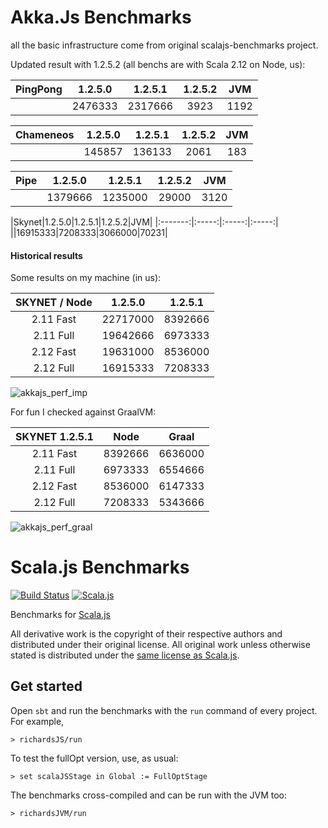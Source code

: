 # Akka.Js Benchmarks

all the basic infrastructure come from original scalajs-benchmarks project.

Updated result with 1.2.5.2 (all benchs are with Scala 2.12 on Node, us):

|PingPong|1.2.5.0|1.2.5.1|1.2.5.2|JVM|
|:-------:|:-----:|:-----:|:-----:|:-:|
||2476333|2317666|3923|1192|

|Chameneos|1.2.5.0|1.2.5.1|1.2.5.2|JVM|
|:-------:|:-----:|:-----:|:-----:|:-:|
||145857|136133|2061|183|

|Pipe|1.2.5.0|1.2.5.1|1.2.5.2|JVM|
|:-------:|:-----:|:-----:|:-----:|:-:|
||1379666|1235000|29000|3120|

|Skynet|1.2.5.0|1.2.5.1|1.2.5.2|JVM|
|:-------:|:-----:|:-----:|:-----:|
||16915333|7208333|3066000|70231|


#### Historical results

Some results on my machine (in us):

|SKYNET / Node |	1.2.5.0 |	1.2.5.1 |
|:------------:|----------|---------|
|2.11 Fast     |22717000	|8392666  |
|2.11 Full     |19642666	|6973333  |
|2.12 Fast     |19631000	|8536000  |
|2.12 Full     |16915333	|7208333  |

<img src="https://image.ibb.co/dBhrrQ/akkajs_perf_imp.png" alt="akkajs_perf_imp" border="0">

For fun I checked against GraalVM:

|SKYNET 1.2.5.1	| Node	| Graal |
|:-------------:|-------|-------|
|2.11 Fast      |8392666|6636000|
|2.11 Full      |6973333|6554666|
|2.12 Fast	      |8536000|6147333|
|2.12 Full	      |7208333|5343666|

<img src="https://image.ibb.co/b4TmQk/akkajs_perf_graal.png" alt="akkajs_perf_graal" border="0">

# Scala.js Benchmarks

[![Build Status](https://travis-ci.org/sjrd/scalajs-benchmarks.svg?branch=master)](https://travis-ci.org/sjrd/scalajs-benchmarks)
[![Scala.js](https://www.scala-js.org/assets/badges/scalajs-0.6.8.svg)](https://www.scala-js.org/)

Benchmarks for [Scala.js](https://www.scala-js.org/)

All derivative work is the copyright of their respective authors and
distributed under their original license. All original work unless otherwise
stated is distributed under the [same license as
Scala.js](https://github.com/sjrd/scala-js-benchmarks/LICENSE).

## Get started

Open `sbt` and run the benchmarks with the `run` command of every project.
For example,

    > richardsJS/run

To test the fullOpt version, use, as usual:

    > set scalaJSStage in Global := FullOptStage

The benchmarks cross-compiled and can be run with the JVM too:

    > richardsJVM/run
